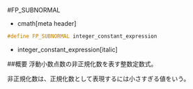 #FP_SUBNORMAL
* cmath[meta header]

```cpp
#define FP_SUBNORMAL integer_constant_expression
```
* integer_constant_expression[italic]

##概要
浮動小数点数の非正規化数を表す整数定数式。

非正規化数は、正規化数として表現するには小さすぎる値をいう。


